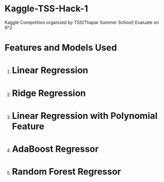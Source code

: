 # Kaggle-TSS-Hack-1
Kaggle Competition organized by TSS(Thapar Summer School)
Evaluate on R^2
# Features and Models Used
1. # Linear Regression
2. # Ridge Regression
3. # Linear Regression with Polynomial Feature
4. # AdaBoost Regressor
5. # Random Forest Regressor

